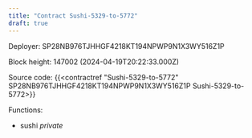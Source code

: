 ```yaml
---
title: "Contract Sushi-5329-to-5772"
draft: true
---
```

Deployer: SP28NB976TJHHGF4218KT194NPWP9N1X3WY516Z1P


 



Block height: 147002 (2024-04-19T20:22:33.000Z)

Source code: {{<contractref "Sushi-5329-to-5772" SP28NB976TJHHGF4218KT194NPWP9N1X3WY516Z1P Sushi-5329-to-5772>}}

Functions:

* sushi _private_
